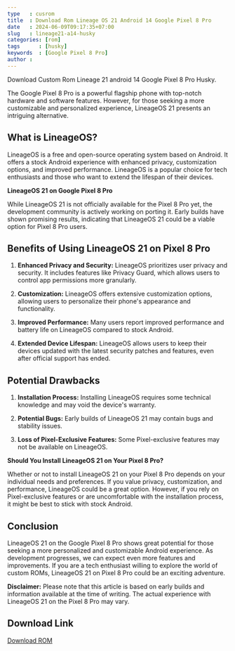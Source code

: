 ```yaml
---
type   : cusrom
title  : Download Rom Lineage OS 21 Android 14 Google Pixel 8 Pro
date   : 2024-06-09T09:17:35+07:00
slug   : lineage21-a14-husky
categories: [rom]
tags      : [husky]
keywords  : [Google Pixel 8 Pro]
author : 
---
```


Download Custom Rom Lineage 21 android 14 Google Pixel 8 Pro Husky.

The Google Pixel 8 Pro is a powerful flagship phone with top-notch hardware and software features. However, for those seeking a more customizable and personalized experience, LineageOS 21 presents an intriguing alternative.

## What is LineageOS?

LineageOS is a free and open-source operating system based on Android. It offers a stock Android experience with enhanced privacy, customization options, and improved performance. LineageOS is a popular choice for tech enthusiasts and those who want to extend the lifespan of their devices.

**LineageOS 21 on Google Pixel 8 Pro**

While LineageOS 21 is not officially available for the Pixel 8 Pro yet, the development community is actively working on porting it. Early builds have shown promising results, indicating that LineageOS 21 could be a viable option for Pixel 8 Pro users.

## Benefits of Using LineageOS 21 on Pixel 8 Pro

1. **Enhanced Privacy and Security:** LineageOS prioritizes user privacy and security. It includes features like Privacy Guard, which allows users to control app permissions more granularly.

2. **Customization:** LineageOS offers extensive customization options, allowing users to personalize their phone's appearance and functionality.

3. **Improved Performance:** Many users report improved performance and battery life on LineageOS compared to stock Android.

4. **Extended Device Lifespan:** LineageOS allows users to keep their devices updated with the latest security patches and features, even after official support has ended.

## Potential Drawbacks

1. **Installation Process:** Installing LineageOS requires some technical knowledge and may void the device's warranty.

2. **Potential Bugs:** Early builds of LineageOS 21 may contain bugs and stability issues.

3. **Loss of Pixel-Exclusive Features:** Some Pixel-exclusive features may not be available on LineageOS.

**Should You Install LineageOS 21 on Your Pixel 8 Pro?**

Whether or not to install LineageOS 21 on your Pixel 8 Pro depends on your individual needs and preferences. If you value privacy, customization, and performance, LineageOS could be a great option. However, if you rely on Pixel-exclusive features or are uncomfortable with the installation process, it might be best to stick with stock Android.

## Conclusion

LineageOS 21 on the Google Pixel 8 Pro shows great potential for those seeking a more personalized and customizable Android experience. As development progresses, we can expect even more features and improvements. If you are a tech enthusiast willing to explore the world of custom ROMs, LineageOS 21 on Pixel 8 Pro could be an exciting adventure.

**Disclaimer:** Please note that this article is based on early builds and information available at the time of writing. The actual experience with LineageOS 21 on the Pixel 8 Pro may vary.


## Download Link
[Download ROM](https://t.me/wahyu6070files/451?single)
